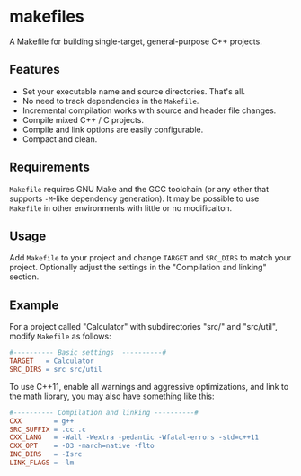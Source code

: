 makefiles
=========

A Makefile for building single-target, general-purpose C++ projects.

Features
--------

- Set your executable name and source directories. That's all.
- No need to track dependencies in the `Makefile`.
- Incremental compilation works with source and header file changes.
- Compile mixed C++ / C projects.
- Compile and link options are easily configurable.
- Compact and clean.

Requirements
------------

`Makefile` requires GNU Make and the GCC toolchain (or any other that
supports `-M`-like dependency generation). It may be possible to use
`Makefile` in other environments with little or no modificaiton.

Usage
-----

Add `Makefile` to your project and change `TARGET` and `SRC_DIRS` to
match your project. Optionally adjust the settings in the "Compilation
and linking" section.


Example
-------

For a project called "Calculator" with subdirectories "src/" and "src/util",
modify `Makefile` as follows:

``` Makefile
#---------- Basic settings  ----------#
TARGET   = Calculator
SRC_DIRS = src src/util
```

To use C++11, enable all warnings and aggressive optimizations, and link
to the math library, you may also have something like this:

``` Makefile
#---------- Compilation and linking ----------#
CXX        = g++
SRC_SUFFIX = .cc .c
CXX_LANG   = -Wall -Wextra -pedantic -Wfatal-errors -std=c++11
CXX_OPT    = -O3 -march=native -flto
INC_DIRS   = -Isrc
LINK_FLAGS = -lm
```
